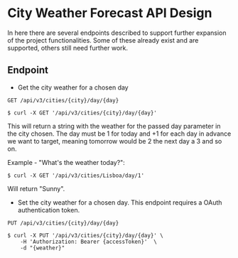 ﻿# City Weather Forecast API Design
In here there are several endpoints described to support further expansion of the project functionalities. 
Some of these already exist and are supported, others still need further work.

## Endpoint

- Get the city weather for a chosen day
```
GET /api/v3/cities/{city}/day/{day}

$ curl -X GET '/api/v3/cities/{city}/day/{day}' 
```
This will return a string with the weather for the passed day parameter in the city chosen.
The day must be 1 for today and +1 for each day in advance we want to target, meaning tomorrow would be 2 the next day a 3 and so on.

Example - "What's the weather today?":
```
$ curl -X GET '/api/v3/cities/Lisboa/day/1' 
```
Will return "Sunny".

- Set the city weather for a chosen day. This endpoint requires a OAuth authentication token.
```
PUT /api/v3/cities/{city}/day/{day}

$ curl -X PUT '/api/v3/cities/{city}/day/{day}' \
    -H 'Authorization: Bearer {accessToken}'  \
    -d "{weather}"
```
